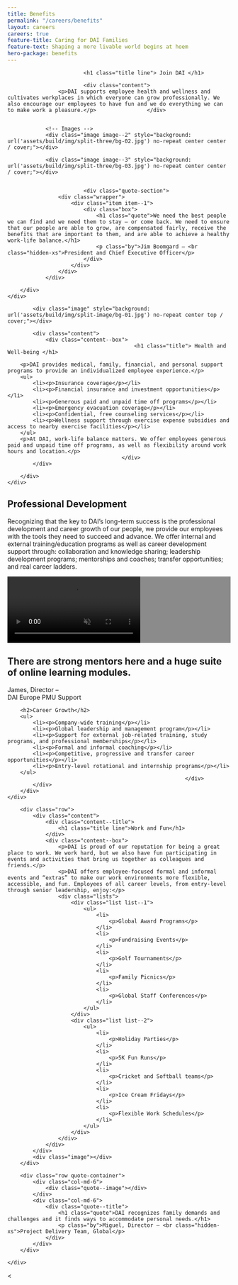 ```yaml
---
title: Benefits
permalink: "/careers/benefits"
layout: careers
careers: true
feature-title: Caring for DAI Families
feature-text: Shaping a more livable world begins at hoem
hero-package: benefits
---
```


<section class="split-three"> 
    <div class="container with-quote">
        <div class="row">

                            <h1 class="title line"> Join DAI </h1>
                        
                            <div class="content">
                    <p>DAI supports employee health and wellness and cultivates workplaces in which everyone can grow professionally. We also encourage our employees to have fun and we do everything we can to make work a pleasure.</p>                </div>
                        
            
                <!-- Images -->
                <div class="image image--2" style="background: url('assets/build/img/split-three/bg-02.jpg') no-repeat center center / cover;"></div>

                <div class="image image--3" style="background: url('assets/build/img/split-three/bg-03.jpg') no-repeat center center / cover;"></div>

            
                            <div class="quote-section">
                    <div class="wrapper">
                        <div class="item item--1">
                            <div class="box">
                                <h1 class="quote">We need the best people we can find and we need them to stay – or come back. We need to ensure that our people are able to grow, are compensated fairly, receive the benefits that are important to them, and are able to achieve a healthy work-life balance.</h1>
                                <p class="by">Jim Boomgard – <br class="hidden-xs">President and Chief Executive Officer</p>
                            </div>
                        </div>
                    </div>
                </div>
                        
        </div>
    </div>
</section><section class="split-image">
    <div class="container">
        <div class="row">

            <div class="image" style="background: url('assets/build/img/split-image/bg-01.jpg') no-repeat center top / cover;"></div> 
            
            <div class="content">
                <div class="content--box">
                                            <h1 class="title"> Health and Well-being </h1>
                                                                
        <p>DAI provides medical, family, financial, and personal support programs to provide an individualized employee experience.</p>
        <ul>
            <li><p>Insurance coverage</p></li>
            <li><p>Financial insurance and investment opportunities</p></li>
            <li><p>Generous paid and unpaid time off programs</p></li>
            <li><p>Emergency evacuation coverage</p></li>
            <li><p>Confidential, free counseling services</p></li>
            <li><p>Wellness support through exercise expense subsidies and access to nearby exercise facilities</p></li>
        </ul>
        <p>At DAI, work-life balance matters. We offer employees generous paid and unpaid time off programs, as well as flexibility around work hours and location.</p>
                                        </div>
            </div>
            
        </div>
    </div>
</section><section class="content--full grey">
    <div class="container">
        <div class="row">
            <div class="col-md-8 content--container">
                <h1 class="title line">
                    Professional Development 
                </h1>
                <div class="copy">
                    <p>Recognizing that the key to DAI’s long-term success is the professional development and career growth of our people, we provide our employees with the tools they need to succeed and advance. We offer internal and external training/education programs as well as career development support through: collaboration and knowledge sharing; leadership development programs; mentorships and coaches; transfer opportunities; and real career ladders.</p> 
                </div>
            </div>
        </div>
    </div>
</section><section class="banner--video" style="background: linear-gradient(rgba(0, 0, 0, 0.45), rgba(0, 0, 0, 0.45)), url('assets/build/img/videos/benefits.jpg') no-repeat center center / cover;">
    <video autoplay muted>
        <source src="https://s3.amazonaws.com/dai-assets/videos/banner/why-dai.mp4" type="video/mp4">
    </video>
</section><section class="quote-content ">
    <div class="container">
        <div class="row">
            <div class="col-md-5">
                <div class="content--title quote-mark quote-mark--5">
                                            <h1 class="quote"> There are strong mentors here and a huge suite of online learning modules. </h1>
                                                                <p class="by"> James, Director – <br class='hidden-xs'>DAI Europe PMU Support </p>
                                    </div>
            </div>
            <div class="col-md-7">
                                <div class="content--box ">
                                            
        <h2>Career Growth</h2>
        <ul>
            <li><p>Company-wide training</p></li>
            <li><p>Global leadership and management program</p></li>
            <li><p>Support for external job-related training, study programs, and professional memberships</p></li>
            <li><p>Formal and informal coaching</p></li>
            <li><p>Competitive, progressive and transfer career opportunities</p></li>
            <li><p>Entry-level rotational and internship programs</p></li>
        </ul>
                                                            </div>
            </div>
        </div>
    </div>
</section><section class="work-and-fun">
    <div class="container">

        <div class="row">
            <div class="content">
                <div class="content--title">
                    <h1 class="title line">Work and Fun</h1>
                </div>
                <div class="content--box">
                    <p>DAI is proud of our reputation for being a great place to work. We work hard, but we also have fun participating in events and activities that bring us together as colleagues and friends.</p>
                    <p>DAI offers employee-focused formal and informal events and “extras” to make our work environments more flexible, accessible, and fun. Employees of all career levels, from entry-level through senior leadership, enjoy:</p>
                    <div class="lists">
                        <div class="list list--1">
                            <ul>
                                <li>
                                    <p>Global Award Programs</p>
                                </li>
                                <li>
                                    <p>Fundraising Events</p>
                                </li>
                                <li>
                                    <p>Golf Tournaments</p>
                                </li>
                                <li>
                                    <p>Family Picnics</p>
                                </li>
                                <li>
                                    <p>Global Staff Conferences</p>
                                </li>
                            </ul>
                        </div>
                        <div class="list list--2">
                            <ul>
                                <li>
                                    <p>Holiday Parties</p>
                                </li>
                                <li>
                                    <p>5K Fun Runs</p>
                                </li>
                                <li>
                                    <p>Cricket and Softball teams</p>
                                </li>
                                <li>
                                    <p>Ice Cream Fridays</p>
                                </li>
                                <li>
                                    <p>Flexible Work Schedules</p>
                                </li>
                            </ul>
                        </div>
                    </div>
                </div>
            </div>
            <div class="image"></div>
        </div>

        <div class="row quote-container">
            <div class="col-md-6">
                <div class="quote--image"></div>
            </div>
            <div class="col-md-6">
                <div class="quote--title">
                    <h1 class="quote">DAI recognizes family demands and challenges and it finds ways to accommodate personal needs.</h1>
                    <p class="by">Miguel, Director – <br class="hidden-xs">Project Delivery Team, Global</p>
                </div>
            </div>
        </div>

    </div>
</section><